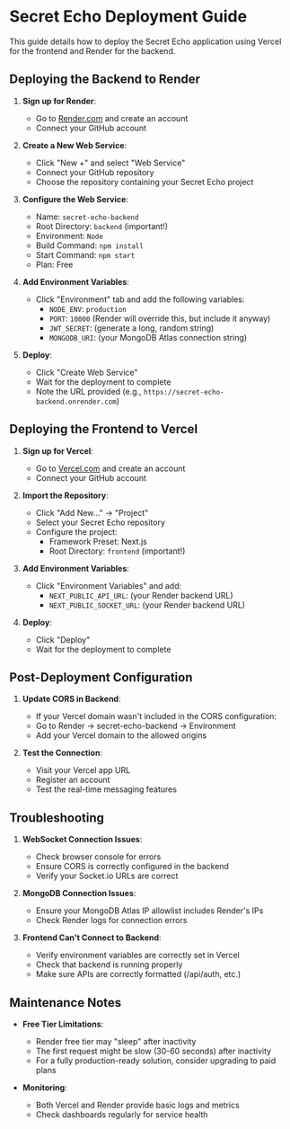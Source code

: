 # Secret Echo Deployment Guide

This guide details how to deploy the Secret Echo application using Vercel for the frontend and Render for the backend.

## Deploying the Backend to Render

1. **Sign up for Render**:
   - Go to [Render.com](https://render.com/) and create an account
   - Connect your GitHub account

2. **Create a New Web Service**:
   - Click "New +" and select "Web Service"
   - Connect your GitHub repository
   - Choose the repository containing your Secret Echo project

3. **Configure the Web Service**:
   - Name: `secret-echo-backend`
   - Root Directory: `backend` (important!)
   - Environment: `Node`
   - Build Command: `npm install`
   - Start Command: `npm start`
   - Plan: Free

4. **Add Environment Variables**:
   - Click "Environment" tab and add the following variables:
     - `NODE_ENV`: `production`
     - `PORT`: `10000` (Render will override this, but include it anyway)
     - `JWT_SECRET`: (generate a long, random string)
     - `MONGODB_URI`: (your MongoDB Atlas connection string)

5. **Deploy**:
   - Click "Create Web Service"
   - Wait for the deployment to complete
   - Note the URL provided (e.g., `https://secret-echo-backend.onrender.com`)

## Deploying the Frontend to Vercel

1. **Sign up for Vercel**:
   - Go to [Vercel.com](https://vercel.com/) and create an account
   - Connect your GitHub account

2. **Import the Repository**:
   - Click "Add New..." -> "Project"
   - Select your Secret Echo repository
   - Configure the project:
     - Framework Preset: Next.js
     - Root Directory: `frontend` (important!)

3. **Add Environment Variables**:
   - Click "Environment Variables" and add:
     - `NEXT_PUBLIC_API_URL`: (your Render backend URL)
     - `NEXT_PUBLIC_SOCKET_URL`: (your Render backend URL)

4. **Deploy**:
   - Click "Deploy"
   - Wait for the deployment to complete

## Post-Deployment Configuration

1. **Update CORS in Backend**:
   - If your Vercel domain wasn't included in the CORS configuration:
   - Go to Render → secret-echo-backend → Environment
   - Add your Vercel domain to the allowed origins

2. **Test the Connection**:
   - Visit your Vercel app URL
   - Register an account
   - Test the real-time messaging features

## Troubleshooting

1. **WebSocket Connection Issues**:
   - Check browser console for errors
   - Ensure CORS is correctly configured in the backend
   - Verify your Socket.io URLs are correct

2. **MongoDB Connection Issues**:
   - Ensure your MongoDB Atlas IP allowlist includes Render's IPs
   - Check Render logs for connection errors

3. **Frontend Can't Connect to Backend**:
   - Verify environment variables are correctly set in Vercel
   - Check that backend is running properly
   - Make sure APIs are correctly formatted (/api/auth, etc.)

## Maintenance Notes

- **Free Tier Limitations**:
  - Render free tier may "sleep" after inactivity
  - The first request might be slow (30-60 seconds) after inactivity
  - For a fully production-ready solution, consider upgrading to paid plans

- **Monitoring**:
  - Both Vercel and Render provide basic logs and metrics
  - Check dashboards regularly for service health 